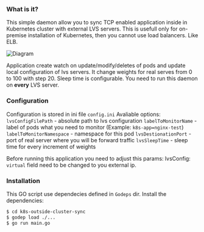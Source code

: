 ### What is it?
This simple daemon allow you to sync TCP enabled application inside in Kubernetes cluster with external LVS servers.
This is usefull only for on-premise installation of Kubernetes, then you cannot use load balancers. Like ELB.

![Diagram](https://cloudcraft.co/api/blueprint/082a6501-5d3b-4a67-808c-ef63e4a5a10f/png?grid=true&transparent=false&width=1792&height=1063)

Application create watch on update/modify/deletes of pods and update local configuration of lvs servers.
It change weights for real serves from 0 to 100 with step 20. Sleep time is configurable.
You need to run this daemon on **every** LVS server.

### Configuration
Configuration is stored in ini file `config.ini`
Avaliable options:
``lvsConfigFilePath`` - absolute path to lvs configuration
``labelToMonitorName`` - label of pods what you need to monitor (Example: `k8s-app=nginx-test`)
``labelToMonitorNamespace`` - namespace for this pod
``lvsDestionationPort`` - port of real server where you will be forward traffic
``lvsSleepTime`` - sleep time for every increment of weights

Before running this application you need to adjust this params:
lvsConfig:
`virtual` field need to be changed to you external ip.

### Installation

This GO script use dependecies defined in `Godeps` dir.
Install the dependencies:

```sh
$ cd k8s-outside-cluster-sync
$ godep load ./...
$ go run main.go
```
